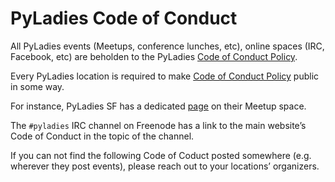 # PyLadies Code of Conduct
    
    
All PyLadies events (Meetups, conference lunches, etc), online spaces (IRC, Facebook, etc) are beholden to the PyLadies [Code of Conduct Policy](http://kit.pyladies.com/en/latest/member/coc.html#coc).    
    
    
Every PyLadies location is required to make [Code of Conduct Policy](http://kit.pyladies.com/en/latest/member/coc.html#coc) public in some way.     
    
    
For instance, PyLadies SF has a dedicated [page](http://www.meetup.com/PyLadiesSF/pages/Code_Of_Conduct/) on their Meetup space.    
    
    
The `#pyladies` IRC channel on Freenode has a link to the main website’s Code of Conduct in the topic of the channel.    
    
    
If you can not find the following Code of Coduct posted somewhere (e.g. wherever they post events), please reach out to your locations’ organizers.    
    
    
